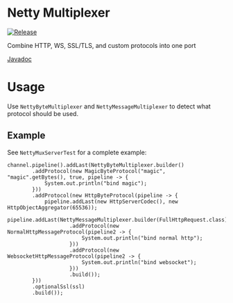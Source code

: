 # Netty Multiplexer
[![Release](https://jitpack.io/v/mega12345mega/Netty-Multiplexer.svg)](https://jitpack.io/#mega12345mega/Netty-Multiplexer)

Combine HTTP, WS, SSL/TLS, and custom protocols into one port

[Javadoc](https://jitpack.io/com/github/mega12345mega/Netty-Multiplexer/latest/javadoc/)

# Usage

Use `NettyByteMultiplexer` and `NettyMessageMultiplexer` to detect what protocol should be used.

## Example

See `NettyMuxServerTest` for a complete example:
```
channel.pipeline().addLast(NettyByteMultiplexer.builder()
        .addProtocol(new MagicByteProtocol("magic", "magic".getBytes(), true, pipeline -> {
            System.out.println("bind magic");
        }))
        .addProtocol(new HttpByteProtocol(pipeline -> {
            pipeline.addLast(new HttpServerCodec(), new HttpObjectAggregator(65536));
            pipeline.addLast(NettyMessageMultiplexer.builder(FullHttpRequest.class)
                    .addProtocol(new NormalHttpMessageProtocol(pipeline2 -> {
                        System.out.println("bind normal http");
                    }))
                    .addProtocol(new WebsocketHttpMessageProtocol(pipeline2 -> {
                        System.out.println("bind websocket");
                    }))
                    .build());
        }))
        .optionalSsl(ssl)
        .build());
```